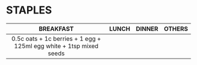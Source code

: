 # STAPLES

| BREAKFAST | LUNCH | DINNER | OTHERS |
| :---: | :---: | :---: | :---: |
|0.5c oats + 1c berries + 1 egg + 125ml egg white + 1tsp mixed seeds | | | |

